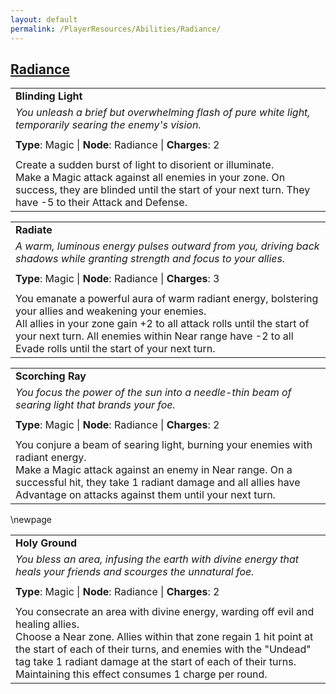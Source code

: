 ```yaml
---
layout: default
permalink: /PlayerResources/Abilities/Radiance/
---
```

## [Radiance](#Radiance)

|                                                                                                                                                            |
| :--------------------------------------------------------------------------------------------------------- |
| **Blinding Light** |
| *You unleash a brief but overwhelming flash of pure white light, temporarily searing the enemy's vision.* |
| |
| **Type**: Magic \| **Node**: Radiance \| **Charges**: 2 |
| |
| Create a sudden burst of light to disorient or illuminate.<br>Make a Magic attack against all enemies in your zone. On success, they are blinded until the start of your next turn. They have -5 to their Attack and Defense. |

|                                                                                                                                                            |
| :--------------------------------------------------------------------------------------------------------- |
| **Radiate** |
| *A warm, luminous energy pulses outward from you, driving back shadows while granting strength and focus to your allies.* |
| |
| **Type**: Magic \| **Node**: Radiance \| **Charges**: 3 |
| |
| You emanate a powerful aura of warm radiant energy, bolstering your allies and weakening your enemies.<br>All allies in your zone gain +2 to all attack rolls until the start of your next turn. All enemies within Near range have -2 to all Evade rolls until the start of your next turn. |

|                                                                                                                                                            |
| :--------------------------------------------------------------------------------------------------------- |
| **Scorching Ray** |
| *You focus the power of the sun into a needle-thin beam of searing light that brands your foe.* |
| |
| **Type**: Magic \| **Node**: Radiance \| **Charges**: 2 |
| |
| You conjure a beam of searing light, burning your enemies with radiant energy.<br>Make a Magic attack against an enemy in Near range. On a successful hit, they take 1 radiant damage and all allies have Advantage on attacks against them until your next turn. |

\newpage

|                                                                                                                                                            |
| :--------------------------------------------------------------------------------------------------------- |
| **Holy Ground** |
| *You bless an area, infusing the earth with divine energy that heals your friends and scourges the unnatural foe.* |
| |
| **Type**: Magic \| **Node**: Radiance \| **Charges**: 2 |
| |
| You consecrate an area with divine energy, warding off evil and healing allies.<br>Choose a Near zone. Allies within that zone regain 1 hit point at the start of each of their turns, and enemies with the "Undead" tag take 1 radiant damage at the start of each of their turns. Maintaining this effect consumes 1 charge per round. |
